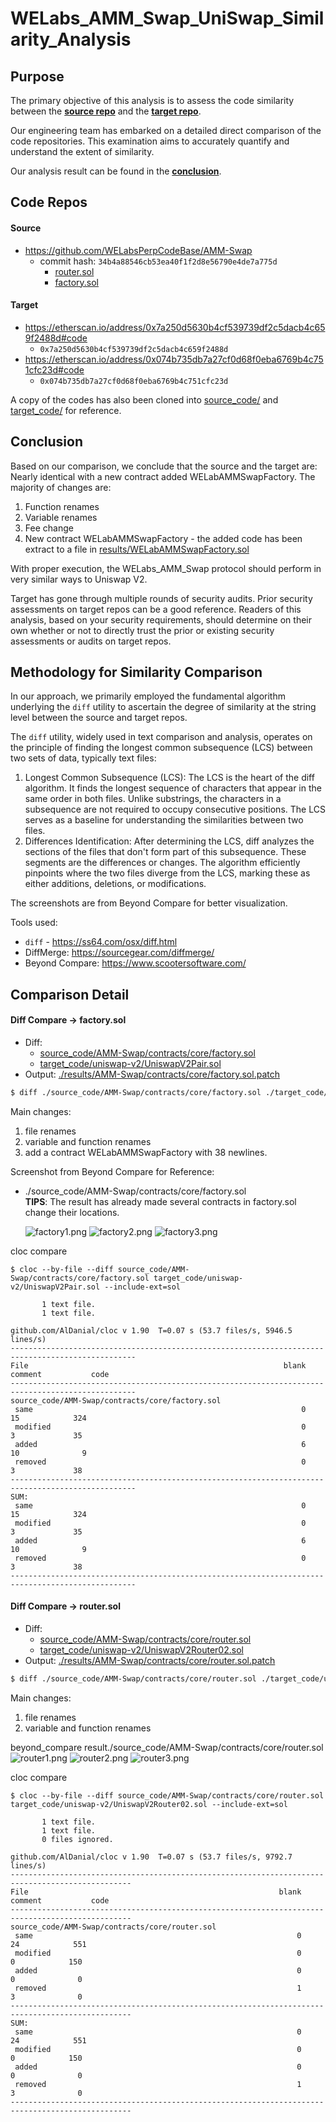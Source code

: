# WELabs_AMM_Swap_UniSwap_Similarity_Analysis

## Purpose

The primary objective of this analysis is to assess the code similarity between the **[source repo](#source)** and the **[target repo](#target)**.

Our engineering team has embarked on a detailed direct comparison of the code repositories. This examination aims to
accurately quantify and understand the extent of similarity.

Our analysis result can be found in the **[conclusion](#conclusion)**.

## Code Repos

#### Source

* https://github.com/WELabsPerpCodeBase/AMM-Swap
    * commit hash: `34b4a88546cb53ea40f1f2d8e56790e4de7a775d`
      * [router.sol](https://github.com/WELabsPerpCodeBase/AMM-Swap/blob/34b4a88546cb53ea40f1f2d8e56790e4de7a775d/contracts/core/router.sol)
      * [factory.sol](https://github.com/WELabsPerpCodeBase/AMM-Swap/blob/34b4a88546cb53ea40f1f2d8e56790e4de7a775d/contracts/core/factory.sol)

#### Target

* https://etherscan.io/address/0x7a250d5630b4cf539739df2c5dacb4c659f2488d#code
    * `0x7a250d5630b4cf539739df2c5dacb4c659f2488d`
* https://etherscan.io/address/0x074b735db7a27cf0d68f0eba6769b4c751cfc23d#code
    * `0x074b735db7a27cf0d68f0eba6769b4c751cfc23d`

A copy of the codes has also been cloned into [source_code/](source_code/) and [target_code/](target_code/) for
reference.

## Conclusion

Based on our comparison, we conclude that the source and the target are: Nearly identical with a new contract added WELabAMMSwapFactory.
The majority of changes are:

1. Function renames
2. Variable renames
3. Fee change
4. New contract WELabAMMSwapFactory - the added code has been extract to a file in [results/WELabAMMSwapFactory.sol](results/WELabAMMSwapFactory.sol)

With proper execution, the WELabs_AMM_Swap protocol should perform in very similar ways to Uniswap V2.

Target has gone through multiple rounds of security audits. Prior security assessments on target repos can be a good
reference. Readers of this analysis, based on your security requirements, should determine on their own whether or not
to directly trust the prior or existing security assessments or audits on target repos.

## Methodology for Similarity Comparison

In our approach, we primarily employed the fundamental algorithm underlying the `diff` utility to ascertain the degree
of similarity at the string level between the source and target repos.

The `diff` utility, widely used in text comparison and analysis, operates on the principle of finding the longest common
subsequence (LCS) between two sets of data, typically text files:

1. Longest Common Subsequence (LCS): The LCS is the heart of the diff algorithm. It finds the longest sequence of
   characters that appear in the same order in both files. Unlike substrings, the characters in a subsequence are not
   required to occupy consecutive positions. The LCS serves as a baseline for understanding the similarities between two
   files.
2. Differences Identification: After determining the LCS, diff analyzes the sections of the files that don't form part
   of this subsequence. These segments are the differences or changes. The algorithm efficiently pinpoints where the two
   files diverge from the LCS, marking these as either additions, deletions, or modifications.

The screenshots are from Beyond Compare for better visualization.

Tools used:

* `diff` - https://ss64.com/osx/diff.html
* DiffMerge: https://sourcegear.com/diffmerge/
* Beyond Compare: https://www.scootersoftware.com/

## Comparison Detail

#### Diff Compare -> factory.sol

* Diff:
    * [source_code/AMM-Swap/contracts/core/factory.sol](source_code/AMM-Swap/contracts/core/factory.sol)
    * [target_code/uniswap-v2/UniswapV2Pair.sol](target_code/uniswap-v2/UniswapV2Pair.sol)
* Output: [./results/AMM-Swap/contracts/core/factory.sol.patch](./results/AMM-Swap/contracts/core/factory.sol.diff.patch)

```bash
$ diff ./source_code/AMM-Swap/contracts/core/factory.sol ./target_code/uniswap-v2/UniswapV2Pair.sol > ./results/AMM-Swap/contracts/core/factory.sol.diff.patch
```

Main changes:

1. file renames
2. variable and function renames
3. add a contract WELabAMMSwapFactory with 38 newlines.

Screenshot from Beyond Compare for Reference:

- ./source_code/AMM-Swap/contracts/core/factory.sol   
**TIPS**: The result has already made several contracts in factory.sol change their locations.
  
  ![factory1.png](results/AMM-Swap/contracts/core/factory1.png)
  ![factory2.png](results/AMM-Swap/contracts/core/factory2.png)
  ![factory3.png](results/AMM-Swap/contracts/core/factory3.png)

cloc compare

`$ cloc --by-file --diff source_code/AMM-Swap/contracts/core/factory.sol target_code/uniswap-v2/UniswapV2Pair.sol --include-ext=sol`
```
       1 text file.
       1 text file.

github.com/AlDanial/cloc v 1.90  T=0.07 s (53.7 files/s, 5946.5 lines/s)
--------------------------------------------------------------------------------------------------
File                                                         blank        comment           code
--------------------------------------------------------------------------------------------------
source_code/AMM-Swap/contracts/core/factory.sol
 same                                                            0             15            324
 modified                                                        0              3             35
 added                                                           6             10              9
 removed                                                         0              3             38
--------------------------------------------------------------------------------------------------
SUM:
 same                                                            0             15            324
 modified                                                        0              3             35
 added                                                           6             10              9
 removed                                                         0              3             38
--------------------------------------------------------------------------------------------------
```

#### Diff Compare -> router.sol

* Diff:
    * [source_code/AMM-Swap/contracts/core/router.sol](source_code/AMM-Swap/contracts/core/router.sol)
    * [target_code/uniswap-v2/UniswapV2Router02.sol](target_code/uniswap-v2/UniswapV2Router02.sol)
* Output: [./results/AMM-Swap/contracts/core/router.sol.patch](./results/AMM-Swap/contracts/core/router.sol.diff.patch)

```bash
$ diff ./source_code/AMM-Swap/contracts/core/router.sol ./target_code/uniswap-v2/UniswapV2Router02.sol > ./results/AMM-Swap/contracts/core/router.sol.diff.patch
```

Main changes:

1. file renames
2. variable and function renames

beyond_compare result./source_code/AMM-Swap/contracts/core/router.sol  
![router1.png](results/AMM-Swap/contracts/core/router1.png)
![router2.png](results/AMM-Swap/contracts/core/router2.png)
![router3.png](results/AMM-Swap/contracts/core/router3.png)

cloc compare

`$ cloc --by-file --diff source_code/AMM-Swap/contracts/core/router.sol target_code/uniswap-v2/UniswapV2Router02.sol --include-ext=sol`
```
       1 text file.
       1 text file.
       0 files ignored.                             

github.com/AlDanial/cloc v 1.90  T=0.07 s (53.7 files/s, 9792.7 lines/s)
-------------------------------------------------------------------------------------------------
File                                                        blank        comment           code
-------------------------------------------------------------------------------------------------
source_code/AMM-Swap/contracts/core/router.sol
 same                                                           0             24            551
 modified                                                       0              0            150
 added                                                          0              0              0
 removed                                                        1              3              0
-------------------------------------------------------------------------------------------------
SUM:
 same                                                           0             24            551
 modified                                                       0              0            150
 added                                                          0              0              0
 removed                                                        1              3              0
-------------------------------------------------------------------------------------------------
```

